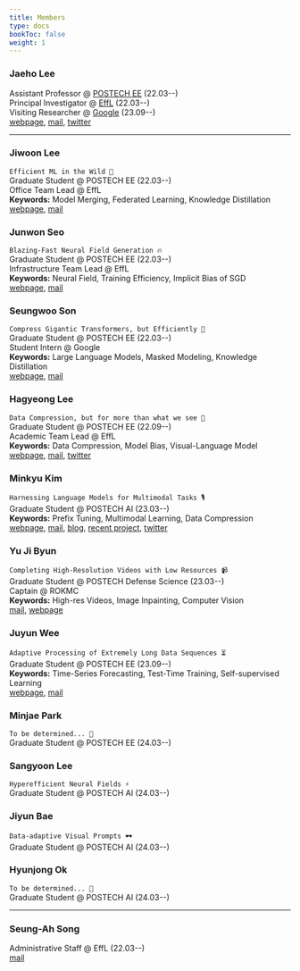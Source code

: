 ```yaml
---
title: Members
type: docs
bookToc: false
weight: 1
---
```




### **Jaeho Lee**
Assistant Professor @ [POSTECH EE](https://ee.postech.ac.kr) (22.03--)  
Principal Investigator @ [EffL](https://effl.postech.ac.kr) (22.03--)  
Visiting Researcher @ [Google](https://research.google) (23.09--)  
[webpage](https://jaeho-lee.github.io), [mail](mailto:jaeho.lee@postech.ac.kr), [twitter](https://twitter.com/jaeho_lee_) 

---

### **Jiwoon Lee**
`Efficient ML in the Wild 🐊`  
Graduate Student @ POSTECH EE (22.03--)  
Office Team Lead @ EffL  
**Keywords:** Model Merging, Federated Learning, Knowledge Distillation  
[webpage](/docs/people/member/jiwoon/), [mail](mailto:jwlee9702@postech.ac.kr)  

### **Junwon Seo**
`Blazing-Fast Neural Field Generation 🔥`  
Graduate Student @ POSTECH EE (22.03--)  
Infrastructure Team Lead @ EffL  
**Keywords:** Neural Field, Training Efficiency, Implicit Bias of SGD  
[webpage](/docs/people/member/junwon/), [mail](mailto:junwon.seo@postech.ac.kr)  

### **Seungwoo Son**
`Compress Gigantic Transformers, but Efficiently 🤑`  
Graduate Student @ POSTECH EE (22.03--)  
Student Intern @ Google  
**Keywords:** Large Language Models, Masked Modeling, Knowledge Distillation  
[webpage](https://seungwoo-s.github.io/), [mail](mailto:swson@postech.ac.kr)

### **Hagyeong Lee**
`Data Compression, but for more than what we see 🔮`  
Graduate Student @ POSTECH EE (22.09--)  
Academic Team Lead @ EffL  
**Keywords:** Data Compression, Model Bias, Visual-Language Model  
[webpage](https://hagyeonglee.github.io), [mail](mailto:hagyeonglee@postech.ac.kr), [twitter](https://twitter.com/ha_gyeong_lee)  

### **Minkyu Kim**
`Harnessing Language Models for Multimodal Tasks 🎙️`  
Graduate Student @ POSTECH AI (23.03--)  
**Keywords:** Prefix Tuning, Multimodal Learning, Data Compression  
[webpage](/docs/people/member/minkyu/), [mail](mailto:minkyu.kim@postech.ac.kr), [blog](https://minguinho-zeze.tistory.com), [recent project](https://prefixaac.github.io), [twitter](https://twitter.com/minguinho_zeze)  

### **Yu Ji Byun**
`Completing High-Resolution Videos with Low Resources 📹`  
Graduate Student @ POSTECH Defense Science (23.03--)  
Captain @ ROKMC  
**Keywords:** High-res Videos, Image Inpainting, Computer Vision  
[mail](mailto:yujibyun@postech.ac.kr),  [webpage](/docs/people/member/yuji/)

### **Juyun Wee**
`Adaptive Processing of Extremely Long Data Sequences ⏳`  
Graduate Student @ POSTECH EE (23.09--)  
**Keywords:** Time-Series Forecasting, Test-Time Training, Self-supervised Learning  
[webpage](/docs/people/member/juyun/), [mail](mailto:jywee@postech.ac.kr)  


### **Minjae Park**
`To be determined... 🤔`  
Graduate Student @ POSTECH EE (24.03--)  

### **Sangyoon Lee**
`Hyperefficient Neural Fields ⚡️`  
Graduate Student @ POSTECH AI (24.03--)

### **Jiyun Bae**
`Data-adaptive Visual Prompts 🕶️`  
Graduate Student @ POSTECH AI (24.03--)  

### **Hyunjong Ok**
`To be determined... 🤔`  
Graduate Student @ POSTECH AI (24.03--)


---
### **Seung-Ah Song**
Administrative Staff @ EffL (22.03--)  
[mail](mailto:tmddk@postech.ac.kr)
